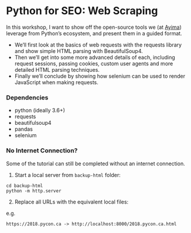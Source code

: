 # Python for SEO: Web Scraping

In this workshop, I want to show off the open-source tools we (at [Ayima](https://www.ayima.com/)) leverage from Python’s ecosystem, and present them in a guided format.

 - We’ll first look at the basics of web requests with the requests library and show simple HTML parsing with BeautifulSoup4.
 - Then we’ll get into some more advanced details of each, including request sessions, passing cookies, custom user agents and more detailed HTML parsing techniques.
 - Finally we’ll conclude by showing how selenium can be used to render JavaScript when making requests.

### Dependencies

 - python (ideally 3.6+)
 - requests
 - beautifulsoup4
 - pandas
 - selenium

### No Internet Connection?

Some of the tutorial can still be completed without an internet connection.

1. Start a local server from `backup-html` folder:   

```
cd backup-html
python -m http.server
```

2. Replace all URLs with the equivalent local files:   

e.g.
```
https://2018.pycon.ca -> http://localhost:8000/2018.pycon.ca.html
```

